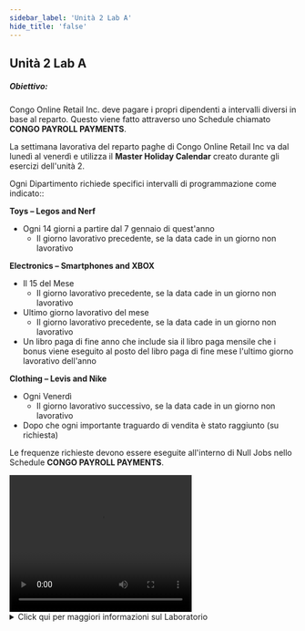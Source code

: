 ```yaml
---
sidebar_label: 'Unità 2 Lab A'
hide_title: 'false'
---
```


## Unità 2 Lab A

##### Obiettivo:

Congo Online Retail Inc. deve pagare i propri dipendenti a intervalli diversi in base al reparto. Questo viene fatto attraverso uno Schedule chiamato **CONGO PAYROLL PAYMENTS**.

La settimana lavorativa del reparto paghe di Congo Online Retail Inc va dal lunedì al venerdì e utilizza il **Master Holiday Calendar** creato durante gli esercizi dell'unità 2.

Ogni Dipartimento richiede specifici intervalli di programmazione come indicato::

**Toys – Legos and Nerf**

* Ogni 14 giorni a partire dal 7 gennaio di quest'anno
    * Il giorno lavorativo precedente, se la data cade in un giorno non lavorativo

**Electronics – Smartphones and XBOX**

* Il 15 del Mese
    * Il giorno lavorativo precedente, se la data cade in un giorno non lavorativo
* Ultimo giorno lavorativo del mese
    * Il giorno lavorativo precedente, se la data cade in un giorno non lavorativo
* Un libro paga di fine anno che include sia il libro paga mensile che i bonus viene eseguito al posto del libro paga di fine mese l'ultimo giorno lavorativo dell'anno 

**Clothing – Levis and Nike**  

* Ogni Venerdì
    * Il giorno lavorativo successivo, se la data cade in un giorno non lavorativo
* Dopo che ogni importante traguardo di vendita è stato raggiunto (su richiesta)

Le frequenze richieste devono essere eseguite all'interno di Null Jobs nello Schedule **CONGO PAYROLL PAYMENTS**.

<div>
<video width="320" height="240" controls>
  <source src="videobasic/U2LabA.mp4" type="video/mp4"></source>
Your browser does not support the video tag.
</video>
</div>

<details>

<summary>Click qui per maggiori informazioni sul Laboratorio</summary>

**Istruzioni di laboratorio**:  

:::note Nota
UTILIZZARE NULL JOB TYPE PER TUTTI I LAVORI IN QUESTO LAB
:::

* Creare uno Schedule chiamato **Congo Payroll Payments**
* Dal lunedì al venerdì sono giorni lavorativi
* Viene utilizzato il Calendario **Master Holiday Calendar**
* Build degli Schedule ```7``` giorni in anticipo per ```1``` giorno
* Cancellazione automatica degli Schedule dopo ```7``` giorni
* Aggiungere la Documentazione agli Schedule

* Verranno creati quattro Job Nulli:
    * **Toys** avranno bisongno **di un Job** con **una Frequenza**
    * **Electronics** avrà bisogno di **due Jobs**
    * **Job 1** - **tre Frequenze**
    * **Job 2** - **una Frequenza**
    * **Clothing** avrà bisogno di **un Job** con *due Frequenze*
* Impostare i Tag a tutti i Job in base al relativo prodotto (**Toys**, **Electronics** and **Clothing**)

Al termine, il risultato di **“Forecast All”** dovrà avere il seguente aspetto:

#### Toys

<a href="imgbasic/268.png" target="_blank"><img src="imgbasic/268.png" width="300"></img></a>


#### Electronics - Not End of Year

<a href="imgbasic/269.png" target="_blank"><img src="imgbasic/269.png" width="300"></img></a>


#### Electronics - End of Year

<a href="imgbasic/270.png" target="_blank"><img src="imgbasic/270.png" width="300"></img></a>


#### Clothing

<a href="imgbasic/271.png" target="_blank"><img src="imgbasic/271.png" width="300"></img></a>  

<a href="imgbasic/272.png" target="_blank"><img src="imgbasic/272.png" width="250"></img></a>

###### (Click sulla Immagine per ingrandire)

</details>